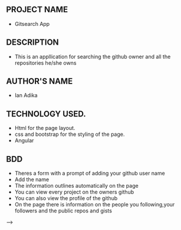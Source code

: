 ## PROJECT NAME
- Gitsearch App

## DESCRIPTION
- This is an appllication for searching the github owner and all the repositories he/she owns

## AUTHOR'S NAME
- Ian Adika

## TECHNOLOGY USED.
- Html for the page layout.
- css and bootstrap for the styling of the page.
- Angular
## BDD
- Theres a form with a prompt of adding your github user name
- Add the name
- The information outlines automatically on the page
- You can view every project on the owners github
- You can also view the profile of the github
- On the page there is information on the people you following,your followers and the public repos and gists
<!-- ## CONTACT INFORMATION
- Email:adika19ian@gmail.com.
- Phone:0757441659.
## PROJECT'S LINK
- https://eager-torvalds-1bdb52.netlify.com/
## LICENSE AND COPYRIGHT INFORMATION
- MIT License Copyright(2020) Ian Adika
Permission is hereby granted, free of charge, to any person obtaining a copy of this software and associated documentation files (the "Software"), to deal in the Software without restriction, including without limitation the rights to use, copy, modify, merge, publish, distribute, sublicense, and/or sell copies of the Software, and to permit persons to whom the Software is furnished to do so, subject to the following conditions:

The above copyright notice and this permission notice shall be included in all copies or substantial portions of the Software.

THE SOFTWARE IS PROVIDED "AS IS", WITHOUT WARRANTY OF ANY KIND, EXPRESS OR IMPLIED, INCLUDING BUT NOT LIMITED TO THE WARRANTIES OF MERCHANTABILITY, FITNESS FOR A PARTICULAR PURPOSE AND NONINFRINGEMENT. IN NO EVENT SHALL THE AUTHORS OR COPYRIGHT HOLDERS BE LIABLE FOR ANY CLAIM, DAMAGES OR OTHER LIABILITY, WHETHER IN AN ACTION OF CONTRACT, TORT OR OTHERWISE, ARISING FROM, OUT OF OR IN CONNECTION WITH THE SOFTWARE OR THE USE OR OTHER DEALINGS IN THE SOFTWARE.

© 2020 GitHub, Inc.
  --> -->
